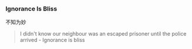 ### Ignorance Is Bliss

不知为妙

> I didn't know our neighbour was an escaped prisoner until the police arrived - Ignorance is bliss
